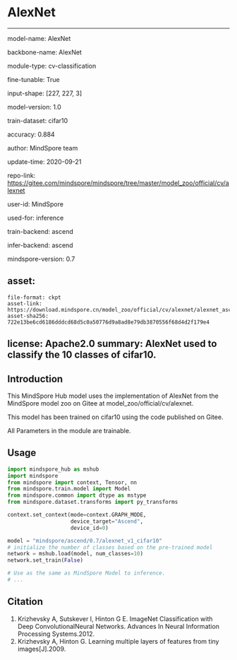 # AlexNet

---

model-name: AlexNet

backbone-name: AlexNet

module-type: cv-classification

fine-tunable: True

input-shape: [227, 227, 3]

model-version: 1.0

train-dataset: cifar10

accuracy: 0.884



author: MindSpore team

update-time: 2020-09-21

repo-link: https://gitee.com/mindspore/mindspore/tree/master/model_zoo/official/cv/alexnet

user-id: MindSpore

used-for: inference

train-backend: ascend

infer-backend: ascend

mindspore-version: 0.7

asset:
  -
    file-format: ckpt  
    asset-link: https://download.mindspore.cn/model_zoo/official/cv/alexnet/alexnet_ascend_0.5.0_cifar10_official_classification_20200716/alexnet.ckpt
    asset-sha256: 722e13be6cd6186dddcd68d5c0a50776d9a8ad8e79db3870556f68d4d2f179e4

license: Apache2.0
summary: AlexNet used to classify the 10 classes of cifar10.
---


## Introduction

This MindSpore Hub model uses the implementation of AlexNet from the MindSpore model zoo on Gitee at model_zoo/official/cv/alexnet.

This model has been trained on cifar10 using the code published on Gitee.

All Parameters in the module are trainable.

## Usage

```python
import mindspore_hub as mshub
import mindspore
from mindspore import context, Tensor, nn
from mindspore.train.model import Model
from mindspore.common import dtype as mstype
from mindspore.dataset.transforms import py_transforms

context.set_context(mode=context.GRAPH_MODE,
                    device_target="Ascend",
                    device_id=0)

model = "mindspore/ascend/0.7/alexnet_v1_cifar10"
# initialize the number of classes based on the pre-trained model
network = mshub.load(model, num_classes=10)
network.set_train(False)

# Use as the same as MindSpore Model to inference.
# ...
```

## Citation

1. Krizhevsky A, Sutskever I, Hinton G E. ImageNet Classification with Deep ConvolutionalNeural Networks. Advances In Neural Information Processing Systems.2012.
2. Krizhevsky A, Hinton G. Learning multiple layers of features from tiny images[J].2009.

